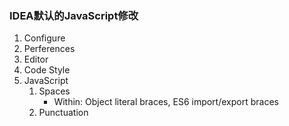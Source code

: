 ### IDEA默认的JavaScript修改

1. Configure
2. Perferences
3. Editor
4. Code Style
5. JavaScript
   1. Spaces
      - Within: Object literal braces, ES6 import/export braces
   2. Punctuation

